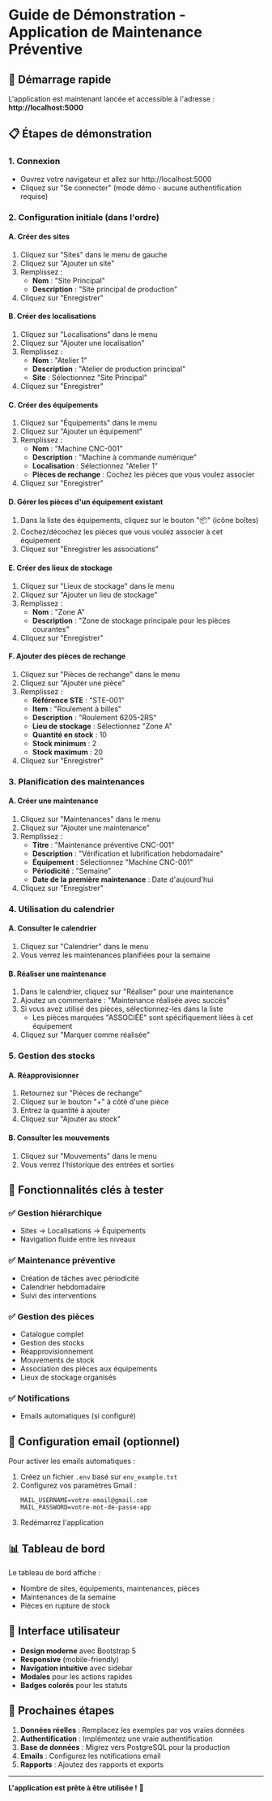# Guide de Démonstration - Application de Maintenance Préventive

## 🚀 Démarrage rapide

L'application est maintenant lancée et accessible à l'adresse : **http://localhost:5000**

## 📋 Étapes de démonstration

### 1. Connexion
- Ouvrez votre navigateur et allez sur http://localhost:5000
- Cliquez sur "Se connecter" (mode démo - aucune authentification requise)

### 2. Configuration initiale (dans l'ordre)

#### A. Créer des sites
1. Cliquez sur "Sites" dans le menu de gauche
2. Cliquez sur "Ajouter un site"
3. Remplissez :
   - **Nom** : "Site Principal"
   - **Description** : "Site principal de production"
4. Cliquez sur "Enregistrer"

#### B. Créer des localisations
1. Cliquez sur "Localisations" dans le menu
2. Cliquez sur "Ajouter une localisation"
3. Remplissez :
   - **Nom** : "Atelier 1"
   - **Description** : "Atelier de production principal"
   - **Site** : Sélectionnez "Site Principal"
4. Cliquez sur "Enregistrer"

#### C. Créer des équipements
1. Cliquez sur "Équipements" dans le menu
2. Cliquez sur "Ajouter un équipement"
3. Remplissez :
   - **Nom** : "Machine CNC-001"
   - **Description** : "Machine à commande numérique"
   - **Localisation** : Sélectionnez "Atelier 1"
   - **Pièces de rechange** : Cochez les pièces que vous voulez associer
4. Cliquez sur "Enregistrer"

#### D. Gérer les pièces d'un équipement existant
1. Dans la liste des équipements, cliquez sur le bouton "📦" (icône boîtes)
2. Cochez/décochez les pièces que vous voulez associer à cet équipement
3. Cliquez sur "Enregistrer les associations"

#### E. Créer des lieux de stockage
1. Cliquez sur "Lieux de stockage" dans le menu
2. Cliquez sur "Ajouter un lieu de stockage"
3. Remplissez :
   - **Nom** : "Zone A"
   - **Description** : "Zone de stockage principale pour les pièces courantes"
4. Cliquez sur "Enregistrer"

#### F. Ajouter des pièces de rechange
1. Cliquez sur "Pièces de rechange" dans le menu
2. Cliquez sur "Ajouter une pièce"
3. Remplissez :
   - **Référence STE** : "STE-001"
   - **Item** : "Roulement à billes"
   - **Description** : "Roulement 6205-2RS"
   - **Lieu de stockage** : Sélectionnez "Zone A"
   - **Quantité en stock** : 10
   - **Stock minimum** : 2
   - **Stock maximum** : 20
4. Cliquez sur "Enregistrer"

### 3. Planification des maintenances

#### A. Créer une maintenance
1. Cliquez sur "Maintenances" dans le menu
2. Cliquez sur "Ajouter une maintenance"
3. Remplissez :
   - **Titre** : "Maintenance préventive CNC-001"
   - **Description** : "Vérification et lubrification hebdomadaire"
   - **Équipement** : Sélectionnez "Machine CNC-001"
   - **Périodicité** : "Semaine"
   - **Date de la première maintenance** : Date d'aujourd'hui
4. Cliquez sur "Enregistrer"

### 4. Utilisation du calendrier

#### A. Consulter le calendrier
1. Cliquez sur "Calendrier" dans le menu
2. Vous verrez les maintenances planifiées pour la semaine

#### B. Réaliser une maintenance
1. Dans le calendrier, cliquez sur "Réaliser" pour une maintenance
2. Ajoutez un commentaire : "Maintenance réalisée avec succès"
3. Si vous avez utilisé des pièces, sélectionnez-les dans la liste
   - Les pièces marquées "ASSOCIÉE" sont spécifiquement liées à cet équipement
4. Cliquez sur "Marquer comme réalisée"

### 5. Gestion des stocks

#### A. Réapprovisionner
1. Retournez sur "Pièces de rechange"
2. Cliquez sur le bouton "+" à côté d'une pièce
3. Entrez la quantité à ajouter
4. Cliquez sur "Ajouter au stock"

#### B. Consulter les mouvements
1. Cliquez sur "Mouvements" dans le menu
2. Vous verrez l'historique des entrées et sorties

## 🎯 Fonctionnalités clés à tester

### ✅ Gestion hiérarchique
- Sites → Localisations → Équipements
- Navigation fluide entre les niveaux

### ✅ Maintenance préventive
- Création de tâches avec périodicité
- Calendrier hebdomadaire
- Suivi des interventions

### ✅ Gestion des pièces
- Catalogue complet
- Gestion des stocks
- Réapprovisionnement
- Mouvements de stock
- Association des pièces aux équipements
- Lieux de stockage organisés

### ✅ Notifications
- Emails automatiques (si configuré)

## 🔧 Configuration email (optionnel)

Pour activer les emails automatiques :

1. Créez un fichier `.env` basé sur `env_example.txt`
2. Configurez vos paramètres Gmail :
   ```
   MAIL_USERNAME=votre-email@gmail.com
   MAIL_PASSWORD=votre-mot-de-passe-app
   ```
3. Redémarrez l'application

## 📊 Tableau de bord

Le tableau de bord affiche :
- Nombre de sites, équipements, maintenances, pièces
- Maintenances de la semaine
- Pièces en rupture de stock

## 🎨 Interface utilisateur

- **Design moderne** avec Bootstrap 5
- **Responsive** (mobile-friendly)
- **Navigation intuitive** avec sidebar
- **Modales** pour les actions rapides
- **Badges colorés** pour les statuts

## 🚀 Prochaines étapes

1. **Données réelles** : Remplacez les exemples par vos vraies données
2. **Authentification** : Implémentez une vraie authentification
3. **Base de données** : Migrez vers PostgreSQL pour la production
4. **Emails** : Configurez les notifications email
5. **Rapports** : Ajoutez des rapports et exports

---

**L'application est prête à être utilisée !** 🎉 